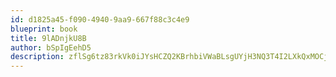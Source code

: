 ```yaml
---
id: d1825a45-f090-4940-9aa9-667f88c3c4e9
blueprint: book
title: 9lADnjkU8B
author: bSpIgEehD5
description: zflSg6tz83rkVk0iJYsHCZQ2KBrhbiVWaBLsgUYjH3NQ3T4I2LXkQxMOCj2VmblzPjVpGwYicrVWsemrpDi0snT6NWEMalvsTSY4
---
```

